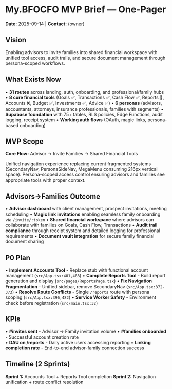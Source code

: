 # My.BFOCFO MVP Brief — One-Pager

**Date:** 2025-09-14 | **Contact:** (owner)

## Vision
Enabling advisors to invite families into shared financial workspace with unified tool access, audit trails, and secure document management through persona-scoped workflows.

## What Exists Now
• **31 routes** across landing, auth, onboarding, and professional/family hubs
• **8 core financial tools** (Goals ✅, Transactions ✅, Cash Flow ✅, Reports 🚧, Accounts ❌, Budget ✅, Investments ✅, Advice ✅)
• **6 personas** (advisors, accountants, attorneys, insurance professionals, families with segments)
• **Supabase foundation** with 75+ tables, RLS policies, Edge Functions, audit logging, receipt system
• **Working auth flows** (OAuth, magic links, persona-based onboarding)

## MVP Scope
**Core Flow:** Advisor → Invite Families → Shared Financial Tools

Unified navigation experience replacing current fragmented systems (SecondaryNav, PersonaSideNav, MegaMenu consuming 216px vertical space). Persona-scoped access control ensuring advisors and families see appropriate tools with proper context.

## Advisors→Families Outcome
• **Advisor dashboard** with client management, prospect invitations, meeting scheduling
• **Magic link invitations** enabling seamless family onboarding via `/invite/:token`
• **Shared financial workspace** where advisors can collaborate with families on Goals, Cash Flow, Transactions
• **Audit trail compliance** through receipt system and detailed logging for professional requirements
• **Document vault integration** for secure family financial document sharing

## P0 Plan
• **Implement Accounts Tool** - Replace stub with functional account management (`src/App.tsx:401,483`)
• **Complete Reports Tool** - Build report generation and display (`src/pages/ReportsPage.tsx`)
• **Fix Navigation Fragmentation** - Unified sidebar, remove SecondaryNav (`src/App.tsx:372-373`)
• **Resolve Route Conflicts** - Single `/reports` route with persona scoping (`src/App.tsx:396,482`)
• **Service Worker Safety** - Environment check before registration (`src/main.tsx:32`)

## KPIs
• **#invites sent** - Advisor → Family invitation volume
• **#families onboarded** - Successful account creation rate  
• **DAU on /reports** - Daily active users accessing reporting
• **Linking completion rate** - End-to-end advisor-family connection success

## Timeline (2 Sprints)
**Sprint 1:** Accounts Tool + Reports Tool completion
**Sprint 2:** Navigation unification + route conflict resolution